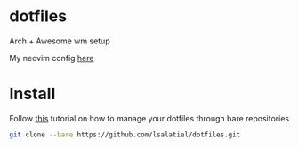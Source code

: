 # dotfiles
Arch + Awesome wm setup

My neovim config [here](https://github.com/lsalatiel/nvim-config)

# Install

Follow [this](https://www.atlassian.com/git/tutorials/dotfiles) tutorial on how to manage your dotfiles through bare repositories
```sh
git clone --bare https://github.com/lsalatiel/dotfiles.git
```
